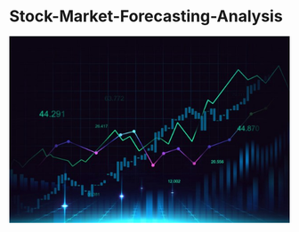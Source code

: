 # Stock-Market-Forecasting-Analysis
![Project banner](https://github.com/Sid-075/Stock-Market-Forecasting-Analysis/blob/main/images/banner.jpg)
